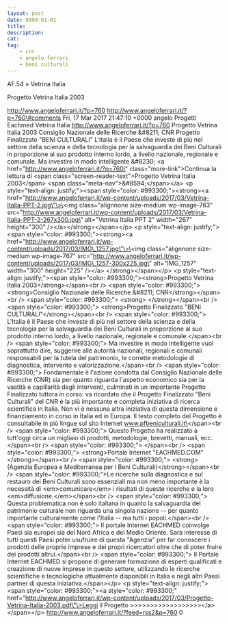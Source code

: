 ```yaml
---
layout: post
date: 9999-01-01
title:
description:
cat:
tag:
    - cnr
    - angelo ferrari
    - beni culturali
---
```

AF.54 » Vetrina Italia

Progetto Vetrina Italia 2003

http://www.angeloferrari.it/?p=760 http://www.angeloferrari.it/?p=760\#comments Fri, 17 Mar 2017 21:47:10 +0000 angelo Progetti Eachmed Vetrina Italia http://www.angeloferrari.it/?p=760    Progetto Vetrina Italia 2003 Consiglio Nazionale delle Ricerche &\#8211; CNR   Progetto Finalizzato "BENI CULTURALI" L'Italia è il Paese che investe di più nel settore della scienza e della tecnologia per la salvaguardia dei Beni Culturali in proporzione al suo prodotto interno lordo, a livello nazionale, regionale e comunale. Ma investire in modo intelligente &\#8230; \<a href=\"http://www.angeloferrari.it/?p=760\" class=\"more-link\"\>Continua la lettura di \<span class=\"screen-reader-text\"\>Progetto Vetrina Italia 2003\</span\> \<span class=\"meta-nav\"\>&\#8594;\</span\>\</a\> \<p style=\"text-align: justify;\"\>\<span style=\"color: \#993300;\"\>\<strong\>\<a href=\"http://www.angeloferrari.it/wp-content/uploads/2017/03/Vetrina-Italia-PPT-2.jpg\"\>\<img class=\"alignnone size-medium wp-image-763\" src=\"http://www.angeloferrari.it/wp-content/uploads/2017/03/Vetrina-Italia-PPT-2-267x300.jpg\" alt=\"Vetrina Italia PPT 2\" width=\"267\" height=\"300\" /\>\</a\>\</strong\>\</span\>\</p\> \<p style=\"text-align: justify;\"\>\<span style=\"color: \#993300;\"\>\<strong\>\<a href=\"http://www.angeloferrari.it/wp-content/uploads/2017/03/IMG\_1257.jpg\"\>\<img class=\"alignnone size-medium wp-image-767\" src=\"http://www.angeloferrari.it/wp-content/uploads/2017/03/IMG\_1257-300x225.jpg\" alt=\"IMG\_1257\" width=\"300\" height=\"225\" /\>\</a\>  \</strong\>\</span\>\</p\> \<p style=\"text-align: justify;\"\>\<span style=\"color: \#993300;\"\>\<strong\>Progetto Vetrina Italia 2003\</strong\>\</span\>\<br /\> \<span style=\"color: \#993300;\"\> \<strong\>Consiglio Nazionale delle Ricerche &\#8211; CNR\</strong\>\</span\>\<br /\> \<span style=\"color: \#993300;\"\> \<strong\> \</strong\>\</span\>\<br /\> \<span style=\"color: \#993300;\"\> \<strong\>Progetto Finalizzato "BENI CULTURALI"\</strong\>\</span\>\<br /\> \<span style=\"color: \#993300;\"\> L'Italia è il Paese che investe di più nel settore della scienza e della tecnologia per la salvaguardia dei Beni Culturali in proporzione al suo prodotto interno lordo, a livello nazionale, regionale e comunale.\</span\>\<br /\> \<span style=\"color: \#993300;\"\> Ma investire in modo intelligente vuol soprattutto dire, suggerire alle autorità nazionali, regionali e comunali responsabili per la tutela del patrimonio, le corrette metodologie di diagnostica, intervento e valorizzazione.\</span\>\<br /\> \<span style=\"color: \#993300;\"\> Fondamentale è l'azione condotta dal Consiglio Nazionale delle Ricerche (CNR) sia per quanto riguarda l'aspetto economico sia per la vastità e capillarità degli interventi, culminati in un importante Progetto Finalizzato tuttora in corso: va ricordato che il Progetto Finalizzato "Beni Culturali" del CNR è la più importante e completa iniziativa di ricerca scientifica in Italia. Non vi è nessuna altra iniziativa di questa dimensione e finanziamento in corso in Italia ed in Europa. Il testo completo del Progetto è consultabile in più lingue sul sito Internet www.pfbeniculturali.it\</span\>\<br /\> \<span style=\"color: \#993300;\"\> Questo Progetto ha realizzato a tutt'oggi circa un migliaio di prodotti, metodologie, brevetti, manuali, ecc.\</span\>\<br /\> \<span style=\"color: \#993300;\"\>  \</span\>\<br /\> \<span style=\"color: \#993300;\"\> \<strong\>Portale Internet "EACHMED.COM"\</strong\>\</span\>\<br /\> \<span style=\"color: \#993300;\"\> \<strong\>(Agenzia Europea e Mediterranea per i Beni Culturali)\</strong\>\</span\>\<br /\> \<span style=\"color: \#993300;\"\>Le ricerche sulla diagnostica e sul restauro dei Beni Culturali sono essenziali ma non meno importante è la necessità di \<em\>comunicare\</em\> i risultati di queste ricerche e la loro \<em\>diffusione.\</em\>\</span\>\<br /\> \<span style=\"color: \#993300;\"\> Questa problematica non è solo italiana in quanto la salvaguardia del patrimonio culturale non riguarda una singola nazione -- per quanto importante culturalmente come l'Italia -- ma tutti i popoli.\</span\>\<br /\> \<span style=\"color: \#993300;\"\> Il portale Internet EACHMED coinvolge Paesi sia europei sia del Nord Africa e del Medio Oriente. Sarà interesse di tutti questi Paesi poter usufruire di questa "Agenzia" per far conoscere i prodotti delle proprie imprese e dei propri ricercatori oltre che di poter fruire dei prodotti altrui.\</span\>\<br /\> \<span style=\"color: \#993300;\"\> Il Portale Internet EACHMED si propone di generare formazione di esperti qualificati e creazione di nuove imprese in questo settore, utilizzando le ricerche scientifiche e tecnologiche attualmente disponibili in Italia e negli altri Paesi partner di questa iniziativa.\</span\>\</p\> \<p style=\"text-align: justify;\"\>\<span style=\"color: \#993300;\"\>\<a style=\"color: \#993300;\" href=\"http://www.angeloferrari.it/wp-content/uploads/2017/03/Progetto-Vetrina-Italia-2003.pdf\"\>Leggi il Progetto &gt;&gt;&gt;&gt;&gt;&gt;&gt;&gt;&gt;&gt;&gt;&gt;&gt;&gt;&gt;&gt;&gt;&gt;\</a\>\</span\>\</p\> http://www.angeloferrari.it/?feed=rss2&p=760 0

